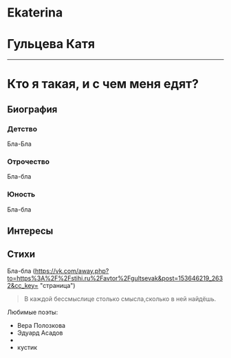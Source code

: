 # Ekaterina
# Гульцева Катя

-------------------

# Кто я такая, и с чем меня едят?
## Биография

### Детство
Бла-Бла
### Отрочество
Бла-бла
### Юность
Бла-бла

## Интересы
## Стихи
Бла-бла
(https://vk.com/away.php?to=https%3A%2F%2Fstihi.ru%2Favtor%2Fgultsevak&post=153646219_2632&cc_key= "страница")

> В каждой бессмыслице столько смысла,сколько в ней найдёшь.

Любимые поэты:
+ Вера Полозкова
+ Эдуард Асадов
+ 
+ кустик
